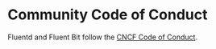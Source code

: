 # Community Code of Conduct

Fluentd and Fluent Bit follow the [CNCF Code of Conduct](https://github.com/cncf/foundation/blob/master/code-of-conduct.md).
